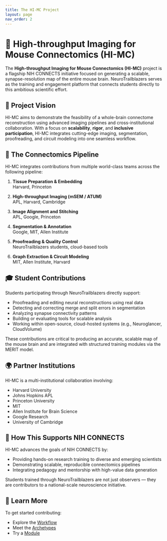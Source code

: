 ```yaml
---
title: The HI-MC Project
layout: page
nav_order: 2
---
```


# 🧠 High-throughput Imaging for Mouse Connectomics (HI-MC)

The **High-throughput Imaging for Mouse Connectomics (HI-MC)** project is a flagship NIH CONNECTS initiative focused on generating a scalable, synapse-resolution map of the entire mouse brain. NeuroTrailblazers serves as the training and engagement platform that connects students directly to this ambitious scientific effort.

## 🔬 Project Vision

HI-MC aims to demonstrate the feasibility of a whole-brain connectome reconstruction using advanced imaging pipelines and cross-institutional collaboration. With a focus on **scalability**, **rigor**, and **inclusive participation**, HI-MC integrates cutting-edge imaging, segmentation, proofreading, and circuit modeling into one seamless workflow.

## 🧩 The Connectomics Pipeline

HI-MC integrates contributions from multiple world-class teams across the following pipeline:

1. **Tissue Preparation & Embedding**  
   Harvard, Princeton

2. **High-throughput Imaging (mSEM / ATUM)**  
   APL, Harvard, Cambridge

3. **Image Alignment and Stitching**  
   APL, Google, Princeton

4. **Segmentation & Annotation**  
   Google, MIT, Allen Institute

5. **Proofreading & Quality Control**  
   NeuroTrailblazers students, cloud-based tools

6. **Graph Extraction & Circuit Modeling**  
   MIT, Allen Institute, Harvard

## 🎓 Student Contributions

Students participating through NeuroTrailblazers directly support:

- Proofreading and editing neural reconstructions using real data
- Detecting and correcting merge and split errors in segmentation
- Analyzing synapse connectivity patterns
- Building or evaluating tools for scalable analysis
- Working within open-source, cloud-hosted systems (e.g., Neuroglancer, CloudVolume)

These contributions are critical to producing an accurate, scalable map of the mouse brain and are integrated with structured training modules via the MERIT model.

## 🌍 Partner Institutions

HI-MC is a multi-institutional collaboration involving:

- Harvard University
- Johns Hopkins APL
- Princeton University
- MIT
- Allen Institute for Brain Science
- Google Research
- University of Cambridge

## 🧭 How This Supports NIH CONNECTS

HI-MC advances the goals of NIH CONNECTS by:

- Providing hands-on research training to diverse and emerging scientists
- Demonstrating scalable, reproducible connectomics pipelines
- Integrating pedagogy and mentorship with high-value data generation

Students trained through NeuroTrailblazers are not just observers — they are contributors to a national-scale neuroscience initiative.

## 🚀 Learn More

To get started contributing:
- Explore the [Workflow](/workflow)
- Meet the [Archetypes](/archetypes/)
- Try a [Module](/modules/module-0-inspiration/)
